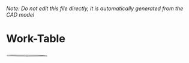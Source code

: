 ###### Note: Do not edit this file directly, it is automatically generated from the CAD model

# Work-Table

![](/project.svg)



 

